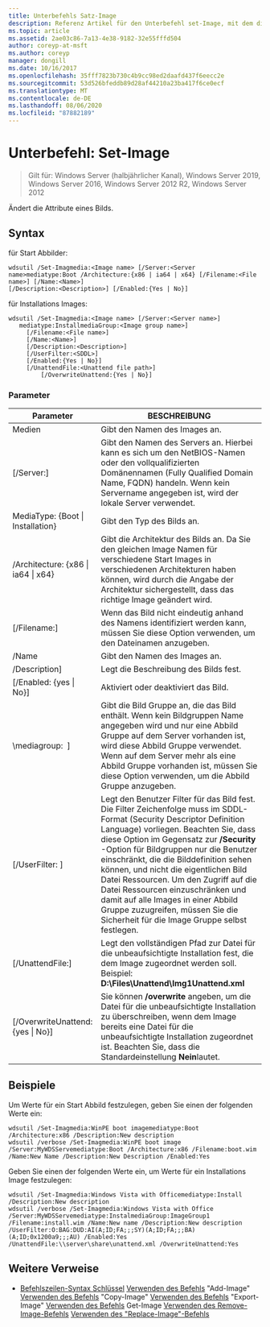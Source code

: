 ```yaml
---
title: Unterbefehls Satz-Image
description: Referenz Artikel für den Unterbefehl set-Image, mit dem die Attribute eines Bilds geändert werden.
ms.topic: article
ms.assetid: 2ae03c86-7a13-4e38-9182-32e55fffd504
author: coreyp-at-msft
ms.author: coreyp
manager: dongill
ms.date: 10/16/2017
ms.openlocfilehash: 35fff7823b730c4b9cc98ed2daafd437f6eecc2e
ms.sourcegitcommit: 53d526bfeddb89d28af44210a23ba417f6ce0ecf
ms.translationtype: MT
ms.contentlocale: de-DE
ms.lasthandoff: 08/06/2020
ms.locfileid: "87882189"
---
```

# <a name="subcommand-set-image"></a>Unterbefehl: Set-Image

> Gilt für: Windows Server (halbjährlicher Kanal), Windows Server 2019, Windows Server 2016, Windows Server 2012 R2, Windows Server 2012

Ändert die Attribute eines Bilds.

## <a name="syntax"></a>Syntax
für Start Abbilder:
```
wdsutil /Set-Imagmedia:<Image name> [/Server:<Server name>mediatype:Boot /Architecture:{x86 | ia64 | x64} [/Filename:<File name>] [/Name:<Name>]
[/Description:<Description>] [/Enabled:{Yes | No}]
```
für Installations Images:
```
wdsutil /Set-Imagmedia:<Image name> [/Server:<Server name>]
   mediatype:InstallmediaGroup:<Image group name>]
     [/Filename:<File name>]
     [/Name:<Name>]
     [/Description:<Description>]
     [/UserFilter:<SDDL>]
     [/Enabled:{Yes | No}]
     [/UnattendFile:<Unattend file path>]
         [/OverwriteUnattend:{Yes | No}]
```
### <a name="parameters"></a>Parameter
|Parameter|BESCHREIBUNG|
|-------|--------|
Medien<Image name>|Gibt den Namen des Images an.|
|[/Server:<Server name>]|Gibt den Namen des Servers an. Hierbei kann es sich um den NetBIOS-Namen oder den vollqualifizierten Domänennamen (Fully Qualified Domain Name, FQDN) handeln. Wenn kein Servername angegeben ist, wird der lokale Server verwendet.|
MediaType: {Boot &#124; Installation}|Gibt den Typ des Bilds an.|
|/Architecture: {x86 &#124; ia64 &#124; x64}|Gibt die Architektur des Bilds an. Da Sie den gleichen Image Namen für verschiedene Start Images in verschiedenen Architekturen haben können, wird durch die Angabe der Architektur sichergestellt, dass das richtige Image geändert wird.|
|[/Filename:<File name>]|Wenn das Bild nicht eindeutig anhand des Namens identifiziert werden kann, müssen Sie diese Option verwenden, um den Dateinamen anzugeben.|
|/Name|Gibt den Namen des Images an.|
|/Description<Description>]|Legt die Beschreibung des Bilds fest.|
|[/Enabled: {yes &#124; No}]|Aktiviert oder deaktiviert das Bild.|
|\mediagroup: <Image group name> ]|Gibt die Bild Gruppe an, die das Bild enthält. Wenn kein Bildgruppen Name angegeben wird und nur eine Abbild Gruppe auf dem Server vorhanden ist, wird diese Abbild Gruppe verwendet. Wenn auf dem Server mehr als eine Abbild Gruppe vorhanden ist, müssen Sie diese Option verwenden, um die Abbild Gruppe anzugeben.|
|[/UserFilter: <SDDL> ]|Legt den Benutzer Filter für das Bild fest. Die Filter Zeichenfolge muss im SDDL-Format (Security Descriptor Definition Language) vorliegen. Beachten Sie, dass diese Option im Gegensatz zur **/Security** -Option für Bildgruppen nur die Benutzer einschränkt, die die Bilddefinition sehen können, und nicht die eigentlichen Bild Datei Ressourcen. Um den Zugriff auf die Datei Ressourcen einzuschränken und damit auf alle Images in einer Abbild Gruppe zuzugreifen, müssen Sie die Sicherheit für die Image Gruppe selbst festlegen.|
|[/UnattendFile:<Unattend file path>]|Legt den vollständigen Pfad zur Datei für die unbeaufsichtigte Installation fest, die dem Image zugeordnet werden soll. Beispiel: **D:\Files\Unattend\Img1Unattend.xml**|
|[/OverwriteUnattend: {yes &#124; No}]|Sie können **/overwrite** angeben, um die Datei für die unbeaufsichtigte Installation zu überschreiben, wenn dem Image bereits eine Datei für die unbeaufsichtigte Installation zugeordnet ist. Beachten Sie, dass die Standardeinstellung **Nein**lautet.|
## <a name="examples"></a>Beispiele
Um Werte für ein Start Abbild festzulegen, geben Sie einen der folgenden Werte ein:
```
wdsutil /Set-Imagmedia:WinPE boot imagemediatype:Boot /Architecture:x86 /Description:New description
wdsutil /verbose /Set-Imagmedia:WinPE boot image /Server:MyWDSServemediatype:Boot /Architecture:x86 /Filename:boot.wim
/Name:New Name /Description:New Description /Enabled:Yes
```
Geben Sie einen der folgenden Werte ein, um Werte für ein Installations Image festzulegen:
```
wdsutil /Set-Imagmedia:Windows Vista with Officemediatype:Install /Description:New description
wdsutil /verbose /Set-Imagmedia:Windows Vista with Office /Server:MyWDSServemediatype:InstalmediaGroup:ImageGroup1
/Filename:install.wim /Name:New name /Description:New description /UserFilter:O:BAG:DUD:AI(A;ID;FA;;;SY)(A;ID;FA;;;BA)(A;ID;0x1200a9;;;AU) /Enabled:Yes /UnattendFile:\\server\share\unattend.xml /OverwriteUnattend:Yes
```
## <a name="additional-references"></a>Weitere Verweise
- [Befehlszeilen-Syntax Schlüssel](command-line-syntax-key.md) 
 [Verwenden des Befehls](using-the-add-image-command.md) 
 "Add-Image" [Verwenden des Befehls](using-the-copy-image-command.md) 
 "Copy-Image" [Verwenden des Befehls](using-the-export-image-command.md) 
 "Export-Image" [Verwenden des Befehls](using-the-get-image-command.md) 
 Get-Image [Verwenden des Remove-Image-Befehls](using-the-remove-image-command.md) 
 [Verwenden des "Replace-Image"-Befehls](using-the-replace-image-command.md)
